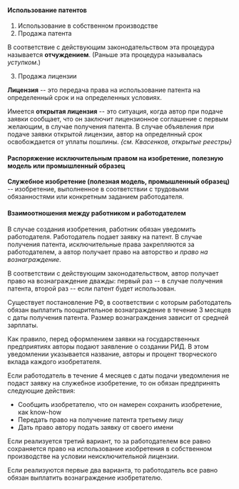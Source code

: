 #### Использование патентов ####

1. Использование в собственном производстве
2. Продажа патента

В соответствие с действующим законодательством эта процедура называется **отчуждением**. (Раньше эта процедура называлась *уступком*.)

3. Продажа лицензии

**Лицензия** -- это передача права на использование патента на определенный срок и на определенных условиях.

Имеется **открытая лицензия** -- это ситуация, когда автор при подаче заявки сообщает, что он заключит лицензионное соглашение с первым желающим, в случае получения патента. В случае объявления при подаче заявки открытой лицензии, автор на определнный срок освобождается от уплаты пошлины. *{см. Квасенков, открытые реестры}*

#### Распоряжение исключительным правом на изобретение, полезную модель или промышленный образец ####

**Служебное изобретение (полезная модель, промышленный образец)** -- изобретение, выполненное в соответствии с трудовыми обязанностями или конкретным заданием работодателя.

#### Взаимоотношения между работником и работодателем ####

В случае создания изобретения, работник обязан уведомить работодателя. Работодатель подает заявку на патент. В случае получения патента, исключительные права закрепляются за работодателем, а автор получает право на авторство и *право на вознаграждение*.

В соответствии с действующим законодательством, автор получает право на вознаграждение дважды: первый раз -- в случае получения патента, второй раз -- если патент будет использован.

Существует постановление РФ, в соответствии с которым работодатель обязан выплатить поощрительное вознаграждение в течение 3 месяцев с даты получения патента. Размер вознаграждения зависит от средней зарплаты.

Как правило, перед оформлением заявки на государственных предприятиях авторы подают заявление о создании РИД. В этом уведомлении указывается название, авторы и процент творческого вклада каждого изобретателя.


Если работодатель в течение 4 месяцев с даты подачи уведомления не подаст заявку на служебное изобретение, то он обязан предпринять следующие действия:

* Сообщить изобретателю, что он намерен сохранить изобретение, как know-how
* Передать право на получение патента третьему лицу
* Дать право автору подать заявку от своего имени

Если реализуется третий вариант, то за работодателем все равно сохраняется право на использование изобретения в собственном производстве на условии неисключительной лицензии.

Если реализуются первые два варианта, то работодатель все равно обязан выплатить вознаграждение изобретателю.
